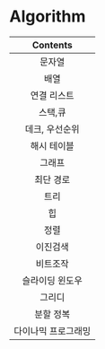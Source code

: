 # Algorithm

|Contents|
|:---:|
|문자열|
|배열|
|연결 리스트|
|스택,큐|
|데크, 우선순위|
|해시 테이블|
|그래프|
|최단 경로|
|트리|
|힙|
|정렬|
|이진검색|
|비트조작|
|슬라이딩 윈도우|
|그리디|
|분할 정복|
|다이나믹 프로그래밍|
